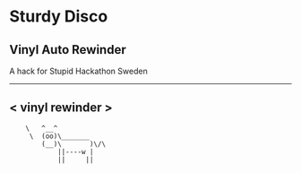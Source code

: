 # Sturdy Disco 
## Vinyl Auto Rewinder

A hack for Stupid Hackathon Sweden

 ________________ 
< vinyl rewinder >
 ---------------- 
        \   ^__^
         \  (oo)\_______
            (__)\       )\/\
                ||----w |
                ||     ||
